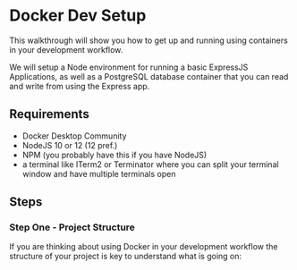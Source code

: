 # Docker Dev Setup

This walkthrough will show you how to get up and running using containers in your development workflow.

We will setup a Node environment for running a basic ExpressJS Applications, as well as a PostgreSQL database container that you can read and write from using the Express app.

## Requirements

- Docker Desktop Community
- NodeJS 10 or 12 (12 pref.)
- NPM (you probably have this if you have NodeJS)
- a terminal like ITerm2 or Terminator where you can split your terminal window and have multiple terminals open

## Steps

### Step One - Project Structure

If you are thinking about using Docker in your development workflow the structure of your project is key to understand what is going on:



